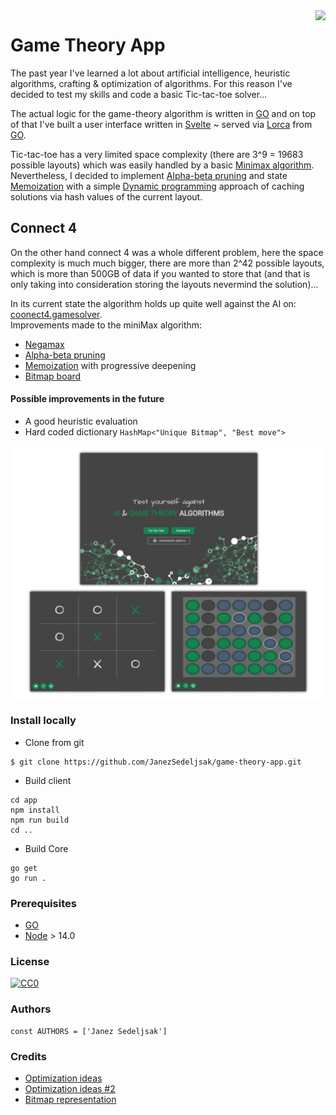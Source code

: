 <img src="https://github.com/matiassingers/awesome-readme/blob/master/icon.png" align="right" />

# Game Theory App

The past year I've learned a lot about artificial intelligence, heuristic algorithms, crafting & optimization of algorithms. For this reason I've decided to test my skills and code a basic Tic-tac-toe solver...

The actual logic for the game-theory algorithm is written in [GO](https://go.dev) and on top of that I've built a user interface written in [Svelte](https://svelte.dev) ~ served via [Lorca](https://github.com/zserge/lorca) from [GO](https://go.dev).

Tic-tac-toe has a very limited space complexity (there are 3^9 = 19683 possible layouts) which was easily handled by a basic [Minimax algorithm](https://en.wikipedia.org/wiki/Minimax). Nevertheless, I decided to implement [Alpha-beta pruning](https://en.wikipedia.org/wiki/Alpha–beta_pruning) and state [Memoization](https://en.wikipedia.org/wiki/Memoization) with a simple [Dynamic programming](https://en.wikipedia.org/wiki/Dynamic_programming) approach of caching solutions via hash values of the current layout.

## Connect 4

On the other hand connect 4 was a whole different problem, here the space complexity is much much bigger, there are more than 2^42 possible layouts, which is more than 500GB of data if you wanted to store that (and that is only taking into consideration storing the layouts nevermind the solution)...

In its current state the algorithm holds up quite well against the AI on: [coonect4.gamesolver](https://connect4.gamesolver.org).<br/>
Improvements made to the miniMax algorithm:
* [Negamax](https://en.wikipedia.org/wiki/Negamax)
* [Alpha-beta pruning](https://en.wikipedia.org/wiki/Alpha–beta_pruning)
* [Memoization](https://en.wikipedia.org/wiki/Memoization) with progressive deepening
* [Bitmap board](https://github.com/denkspuren/BitboardC4/blob/master/BitboardDesign.md)

#### Possible improvements in the future
* A good heuristic evaluation
* Hard coded dictionary `HashMap<"Unique Bitmap", "Best move">`

![No image](https://github.com/JanezSedeljsak/game-theory-app/blob/main/docs/banner.png)

### Install locally

* Clone from git
```terminal
$ git clone https://github.com/JanezSedeljsak/game-theory-app.git
```
* Build client
```terminal
cd app
npm install
npm run build
cd ..
```

* Build Core
```
go get
go run .
```

### Prerequisites

* [GO](https://go.dev)
* [Node](https://nodejs.org/en/) > 14.0

### License

[![CC0](https://upload.wikimedia.org/wikipedia/commons/thumb/0/0c/MIT_logo.svg/220px-MIT_logo.svg.png)](https://en.wikipedia.org/wiki/MIT_License)

### Authors

```JS
const AUTHORS = ['Janez Sedeljsak']
```

### Credits
* [Optimization ideas](http://blog.gamesolver.org)
* [Optimization ideas #2](https://towardsdatascience.com/creating-the-perfect-connect-four-ai-bot-c165115557b0)
* [Bitmap representation](https://github.com/denkspuren/BitboardC4)
